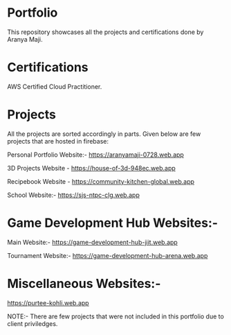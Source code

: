 # Portfolio
This repository showcases all the projects and certifications done by Aranya Maji.

# Certifications

AWS Certified Cloud Practitioner.

# Projects

All the projects are sorted accordingly in parts. Given below are few projects that are hosted in firebase:

Personal Portfolio Website:- https://aranyamaji-0728.web.app

3D Projects Website - https://house-of-3d-948ec.web.app

Recipebook Website - https://community-kitchen-global.web.app

School Website:- https://sjs-ntpc-clg.web.app

# Game Development Hub Websites:-

Main Website:- https://game-development-hub-jiit.web.app

Tournament Website:- https://game-development-hub-arena.web.app

# Miscellaneous Websites:-

https://purtee-kohli.web.app

NOTE:- There are few projects that were not included in this portfolio due to client priviledges.
